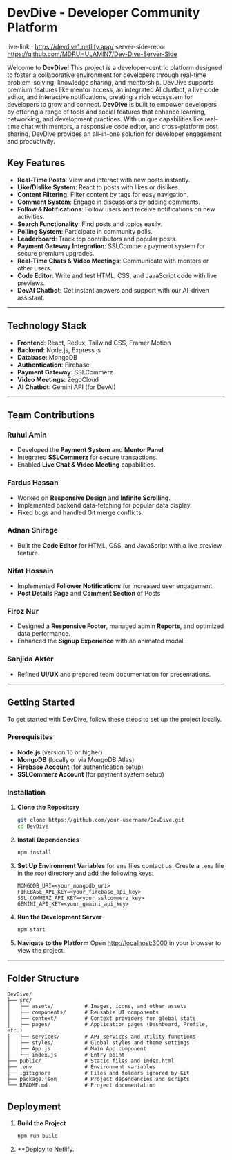 
# DevDive - Developer Community Platform

live-link : https://devdive1.netlify.app/
server-side-repo: https://github.com/MDRUHULAMIN7/Dev-Dive-Server-Side

Welcome to **DevDive**! This project is a developer-centric platform designed to foster a collaborative environment for developers through real-time problem-solving, knowledge sharing, and mentorship. DevDive supports premium features like mentor access, an integrated AI chatbot, a live code editor, and interactive notifications, creating a rich ecosystem for developers to grow and connect.
**DevDive** is built to empower developers by offering a range of tools and social features that enhance learning, networking, and development practices. With unique capabilities like real-time chat with mentors, a responsive code editor, and cross-platform post sharing, DevDive provides an all-in-one solution for developer engagement and productivity.

## Key Features

- **Real-Time Posts**: View and interact with new posts instantly.
- **Like/Dislike System**: React to posts with likes or dislikes.
- **Content Filtering**: Filter content by tags for easy navigation.
- **Comment System**: Engage in discussions by adding comments.
- **Follow & Notifications**: Follow users and receive notifications on new activities.
- **Search Functionality**: Find posts and topics easily.
- **Polling System**: Participate in community polls.
- **Leaderboard**: Track top contributors and popular posts.
- **Payment Gateway Integration**: SSLCommerz payment system for secure premium upgrades.
- **Real-Time Chats & Video Meetings**: Communicate with mentors or other users.
- **Code Editor**: Write and test HTML, CSS, and JavaScript code with live previews.
- **DevAI Chatbot**: Get instant answers and support with our AI-driven assistant.

---

## Technology Stack

- **Frontend**: React, Redux, Tailwind CSS, Framer Motion
- **Backend**: Node.js, Express.js
- **Database**: MongoDB
- **Authentication**: Firebase
- **Payment Gateway**: SSLCommerz
- **Video Meetings**: ZegoCloud
- **AI Chatbot**: Gemini API (for DevAI)

---

## Team Contributions

### Ruhul Amin
- Developed the **Payment System** and **Mentor Panel**
- Integrated **SSLCommerz** for secure transactions.
- Enabled **Live Chat & Video Meeting** capabilities.

### Fardus Hassan
- Worked on **Responsive Design** and **Infinite Scrolling**.
- Implemented backend data-fetching for popular data display.
- Fixed bugs and handled Git merge conflicts.

### Adnan Shirage
- Built the **Code Editor** for HTML, CSS, and JavaScript with a live preview feature.

### Nifat Hossain
- Implemented **Follower Notifications** for increased user engagement.
- **Post Details Page** and **Comment Section** of Posts

### Firoz Nur
- Designed a **Responsive Footer**, managed admin **Reports**, and optimized data performance.
- Enhanced the **Signup Experience** with an animated modal.

### Sanjida Akter
- Refined **UI/UX** and prepared team documentation for presentations.

---

## Getting Started

To get started with DevDive, follow these steps to set up the project locally.

### Prerequisites

- **Node.js** (version 16 or higher)
- **MongoDB** (locally or via MongoDB Atlas)
- **Firebase Account** (for authentication setup)
- **SSLCommerz Account** (for payment system setup)

### Installation

1. **Clone the Repository**
   ```bash
   git clone https://github.com/your-username/DevDive.git
   cd DevDive
   ```

2. **Install Dependencies**
   ```bash
   npm install
   ```

3. **Set Up Environment Variables**
    for env files contact us.
   Create a `.env` file in the root directory and add the following keys:
   ```plaintext
   MONGODB_URI=<your_mongodb_uri>
   FIREBASE_API_KEY=<your_firebase_api_key>
   SSL_COMMERZ_API_KEY=<your_sslcommerz_key>
   GEMINI_API_KEY=<your_gemini_api_key>
   ```

5. **Run the Development Server**
   ```bash
   npm start
   ```

6. **Navigate to the Platform**
   Open [http://localhost:3000](http://localhost:5000) in your browser to view the project.

---

## Folder Structure

```
DevDive/
├── src/
│   ├── assets/          # Images, icons, and other assets
│   ├── components/      # Reusable UI components
│   ├── context/         # Context providers for global state
│   ├── pages/           # Application pages (Dashboard, Profile, etc.)
│   ├── services/        # API services and utility functions
│   ├── styles/          # Global styles and theme settings
│   ├── App.js           # Main App component
│   └── index.js         # Entry point
├── public/              # Static files and index.html
├── .env                 # Environment variables
├── .gitignore           # Files and folders ignored by Git
├── package.json         # Project dependencies and scripts
└── README.md            # Project documentation
```

## Deployment


1. **Build the Project**
   ```bash
   npm run build
   ```

2. **Deploy to Netlify.


